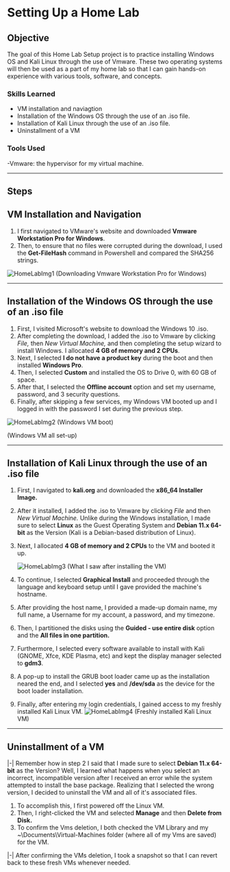 # Setting Up a Home Lab

## Objective

The goal of this Home Lab Setup project is to practice installing Windows OS and Kali Linux through the use of Vmware. These two operating systems will then be used as a part of my home lab so that I can gain hands-on experience with various tools, software, and concepts. 

### Skills Learned

- VM installation and naviagtion
- Installation of the Windows OS through the use of an .iso file. 
- Installation of Kali Linux through the use of an .iso file.
- Uninstallment of a VM 

### Tools Used

-Vmware: the hypervisor for my virtual machine.

---
## Steps

## VM Installation and Navigation

1. I first navigated to VMware's website and downloaded **Vmware Workstation Pro for Windows**.
2. Then, to ensure that no files were corrupted during the download, I used the **Get-FileHash** command in Powershell and compared the SHA256 strings.
   
![HomeLabImg1](https://github.com/user-attachments/assets/b71b64d9-33db-485f-b648-ac284ebbbce3)
(Downloading Vmware Workstation Pro for Windows)

---
## Installation of the Windows OS through the use of an .iso file

1. First, I visited Microsoft's website to download the Windows 10 .iso.
2. After completing the download, I added the .iso to Vmware by clicking *File,* then *New Virtual Machine,* and then completing the setup wizard to install Windows. I allocated **4 GB of memory and 2 CPUs**.
3. Next, I selected **I do not have a product key** during the boot and then installed **Windows Pro**.
4. Then, I selected **Custom** and installed the OS to Drive 0, with 60 GB of space.
5. After that, I selected the **Offline account** option and set my username, password, and 3 security questions.
6. Finally, after skipping a few services, my Windows VM booted up and I logged in with the password I set during the previous step. 
   
![HomeLabImg2](https://github.com/user-attachments/assets/b13ef1ae-0363-472f-93cc-06e4344a4019)
(Windows VM boot)

(Windows VM all set-up)

---
## Installation of Kali Linux through the use of an .iso file

1. First, I navigated to **kali.org** and downloaded the **x86_64 Installer Image.**
2. After it installed, I added the .iso to Vmware by clicking *File* and then *New Virtual Machine.* Unlike during the Windows installation, I made sure to select **Linux** as the Guest Operating System and **Debian 11.x 64-bit** as the Version (Kali is a Debian-based distribution of Linux).
3. Next, I allocated **4 GB of memory and 2 CPUs** to the VM and booted it up.
   
    ![HomeLabImg3](https://github.com/user-attachments/assets/bec76f03-1018-4189-96ff-8dda0c86324b)
    (What I saw after installing the VM)

4. To continue, I selected **Graphical Install** and proceeded through the language and keyboard setup until I gave provided the machine's hostname.
5. After providing the host name, I provided a made-up domain name, my full name, a Username for my account, a password, and my timezone.
6. Then, I partitioned the disks using the **Guided - use entire disk** option and the **All files in one partition.**
7. Furthermore, I selected every software available to install with Kali (GNOME, Xfce, KDE Plasma, etc) and kept the display manager selected to **gdm3**.
8. A pop-up to install the GRUB boot loader came up as the installation neared the end, and I selected **yes** and **/dev/sda** as the device for the boot loader installation.
9. Finally, after entering my login credentials, I gained access to my freshly installed Kali Linux VM.
    ![HomeLabImg4](https://github.com/user-attachments/assets/b7475c4e-c8a4-470b-93a8-773371f3ac79)
    (Freshly installed Kali Linux VM)

---
## Uninstallment of a VM 

|-| Remember how in step 2 I said that I made sure to select **Debian 11.x 64-bit** as the Version? Well, I learned what happens when you select an incorrect, incompatible version after I received an error while the system attempted to install the base package. Realizing that I selected the wrong version, I decided to uninstall the VM and all of it's associated files. 

1. To accomplish this, I first powered off the Linux VM.
2. Then, I right-clicked the VM and selected **Manage** and then **Delete from Disk.**
3. To confirm the Vms deletion, I both checked the VM Library and my ~\Documents\Virtual-Machines folder (where all of my Vms are saved) for the VM.

|-| After confirming the VMs deletion, I took a snapshot so that I can revert back to these fresh VMs whenever needed. 






